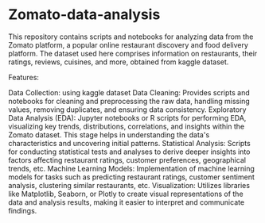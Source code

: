 # Zomato-data-analysis
This repository contains scripts and notebooks for analyzing data from the Zomato platform, a popular online restaurant discovery and food delivery platform. The dataset used here comprises information on restaurants, their ratings, reviews, cuisines,  and more, obtained from kaggle dataset.

Features:

Data Collection: using kaggle dataset
Data Cleaning: Provides scripts and notebooks for cleaning and preprocessing the raw data, handling missing values, removing duplicates, and ensuring data consistency.
Exploratory Data Analysis (EDA): Jupyter notebooks or R scripts for performing EDA, visualizing key trends, distributions, correlations, and insights within the Zomato dataset. This stage helps in understanding the data's characteristics and uncovering initial patterns.
Statistical Analysis: Scripts for conducting statistical tests and analyses to derive deeper insights into factors affecting restaurant ratings, customer preferences, geographical trends, etc.
Machine Learning Models: Implementation of machine learning models for tasks such as predicting restaurant ratings, customer sentiment analysis, clustering similar restaurants, etc.
Visualization: Utilizes libraries like Matplotlib, Seaborn, or Plotly to create visual representations of the data and analysis results, making it easier to interpret and communicate findings.
